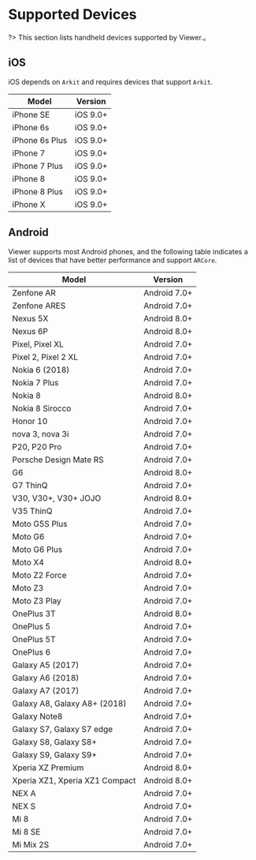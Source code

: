 # Supported Devices

?> This section lists handheld devices supported by Viewer.。



## iOS

 iOS depends on `Arkit` and requires devices that support `Arkit`.

| Model          | Version  |
| -------------- | -------- |
| iPhone SE      | iOS 9.0+ |
| iPhone 6s      | iOS 9.0+ |
| iPhone 6s Plus | iOS 9.0+ |
| iPhone 7       | iOS 9.0+ |
| iPhone 7 Plus  | iOS 9.0+ |
| iPhone 8       | iOS 9.0+ |
| iPhone 8 Plus  | iOS 9.0+ |
| iPhone X       | iOS 9.0+ |

## Android

Viewer supports most Android phones, and the following table indicates a list of devices that have better performance and support `ARCore`.

| Model                          | Version      |
| ------------------------------ | ------------ |
| Zenfone AR                     | Android 7.0+ |
| Zenfone ARES                   | Android 7.0+ |
| Nexus 5X                       | Android 8.0+ |
| Nexus 6P                       | Android 8.0+ |
| Pixel, Pixel XL                | Android 7.0+ |
| Pixel 2, Pixel 2 XL            | Android 7.0+ |
| Nokia 6 (2018)                 | Android 7.0+ |
| Nokia 7 Plus                   | Android 7.0+ |
| Nokia 8                        | Android 8.0+ |
| Nokia 8 Sirocco                | Android 7.0+ |
| Honor 10                       | Android 7.0+ |
| nova 3, nova 3i                | Android 7.0+ |
| P20, P20 Pro                   | Android 7.0+ |
| Porsche Design Mate RS         | Android 7.0+ |
| G6                             | Android 8.0+ |
| G7 ThinQ                       | Android 7.0+ |
| V30, V30+, V30+ JOJO           | Android 8.0+ |
| V35 ThinQ                      | Android 7.0+ |
| Moto G5S Plus                  | Android 7.0+ |
| Moto G6                        | Android 7.0+ |
| Moto G6 Plus                   | Android 7.0+ |
| Moto X4                        | Android 8.0+ |
| Moto Z2 Force                  | Android 7.0+ |
| Moto Z3                        | Android 7.0+ |
| Moto Z3 Play                   | Android 7.0+ |
| OnePlus 3T                     | Android 8.0+ |
| OnePlus 5                      | Android 7.0+ |
| OnePlus 5T                     | Android 7.0+ |
| OnePlus 6                      | Android 7.0+ |
| Galaxy A5 (2017)               | Android 7.0+ |
| Galaxy A6 (2018)               | Android 7.0+ |
| Galaxy A7 (2017)               | Android 7.0+ |
| Galaxy A8, Galaxy A8+ (2018)   | Android 7.0+ |
| Galaxy Note8                   | Android 7.0+ |
| Galaxy S7, Galaxy S7 edge      | Android 7.0+ |
| Galaxy S8, Galaxy S8+          | Android 7.0+ |
| Galaxy S9, Galaxy S9+          | Android 7.0+ |
| Xperia XZ Premium              | Android 8.0+ |
| Xperia XZ1, Xperia XZ1 Compact | Android 8.0+ |
| NEX A                          | Android 7.0+ |
| NEX S                          | Android 7.0+ |
| Mi 8                           | Android 7.0+ |
| Mi 8 SE                        | Android 7.0+ |
| Mi Mix 2S                      | Android 7.0+ |